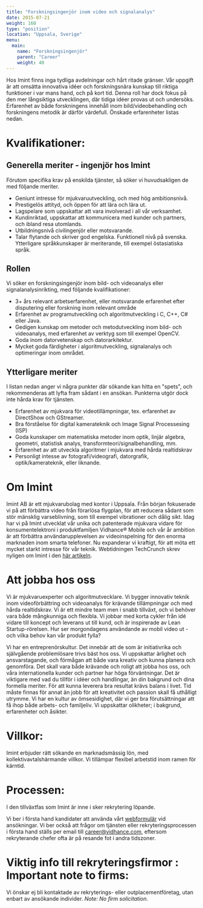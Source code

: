```yaml
---
title: "Forskningsingenjör inom video och signalanalys"
date: 2015-07-21
weight: 160
type: "position"
location: "Uppsala, Sverige"
menu:
  main:
    name: "Forskningsingenjör"
    parent: "Career"
    weight: 40
---
```

Hos Imint finns inga tydliga avdelningar och hårt ritade gränser. Vår uppgift är att omsätta innovativa idéer och forskningsnära kunskap till riktiga funktioner i var mans hand, och på kort tid. Denna roll har dock fokus på den mer långsiktiga utvecklingen, där tidiga idéer provas ut och undersöks. Erfarenhet av både forskningens innehåll inom bild/videobehandling och forskningens metodik är därför värdefull.<!--more--> Önskade erfarenheter listas nedan.

# Kvalifikationer:
## Generella meriter - ingenjör hos Imint
Förutom specifika krav på enskilda tjänster, så söker vi huvudsakligen de med följande meriter.

- Geniunt intresse för mjukvaruutveckling, och med hög ambitionsnivå.
- Prestigelös attityd, och öppen för att lära och lära ut.
- Lagspelare som uppskattar att vara involverad i all vår verksamhet.
- Kundinriktad, uppskattar att kommunicera med kunder och partners, och ibland resa utomlands.
- Utbildningsnivå civilingenjör eller motsvarande.
- Talar flytande och skriver god engelska. Funktionell nivå på svenska. Ytterligare språkkunskaper är meriterande, till exempel östasiatiska språk.

## Rollen
Vi söker en forskningsingenjör inom bild- och videoanalys eller signalanalysinrikting, med följande kvalifikationer:

- 3+ års relevant arbetserfarenhet, eller motsvarande erfarenhet efter disputering eller forskning inom relevant område
- Erfarenhet av programutveckling och algoritmutveckling i  C, C++, C# eller Java.
- Gedigen kunskap om metoder och metodutveckling inom bild- och videoanalys, med erfarenhet av verktyg som till exempel OpenCV.
- Goda inom datorvetenskap och datorarkitektur.
- Mycket goda färdigheter i algoritmutveckling, signalanalys och optimeringar inom området.

## Ytterligare meriter
I listan nedan anger vi några punkter där sökande kan hitta en "spets", och rekommenderas att lyfta fram sådant i en ansökan. Punkterna utgör dock inte hårda krav för tjänsten.

- Erfarenhet av mjukvara för videotillämpningar, tex. erfarenhet av DirectShow och GStreamer.
- Bra förståelse för digital kamerateknik och Image Signal Processesing (ISP)
- Goda kunskaper om matematiska metoder inom optik, linjär algebra, geometri, statistisk analys, transformteori/signalbehandling, mm.
- Erfarenhet av att utveckla algoritmer i mjukvara med hårda realtidskrav
- Personligt intesse av fotografi/videografi, datorgrafik, optik/kamerateknik, eller liknande.

# Om Imint
Imint AB är ett mjukvarubolag med kontor i Uppsala. Från början fokuserade vi på att förbättra video från förarlösa flygplan, för att reducera sådant som stör mänsklig varseblivning, som till exempel vibrationer och dålig sikt. Idag har vi på Imint utvecklat vår unika och patenterade mjukvara vidare för konsumentelektroni i produktfamiljen Vidhance® Mobile och vår år ambition är att förbättra användarupplevelsen av videoinspelning för den enorma marknaden inom smarta telefoner. Nu expanderar vi kraftigt, för att möta ett mycket starkt intresse för vår teknik. Webtidningen TechCrunch skrev nyligen om Imint i den [här artikeln](http://techcrunch.com/2015/06/22/imints-vidhance-algorithms-could-soon-replace-live-video-producers/).

# Att jobba hos oss
Vi är mjukvaruexperter och algoritmutvecklare. Vi bygger innovativ teknik inom videoförbättring och videoanalys för krävande tillämpningar och med hårda realtidskrav. Vi är ett mindre team men i snabb tillväxt, och vi behöver vara både mångkunniga och flexibla. Vi jobbar med korta cykler från idé vidare till koncept och leverans ut till kund, och är inspirerade av Lean Startup-rörelsen. Hur ser morgondagens användande av mobil video ut - och vilka behov kan vår produkt fylla?

Vi har en entreprenörskultur. Det innebär att de som är initiativrika och självgående problemlösare trivs bäst hos oss. Vi uppskattar ärlighet och ansvarstagande, och förmågan att både vara kreativ och kunna planera och genomföra. Det skall vara både krävande och roligt att jobba hos oss, och våra internationella kunder och partner har höga förväntningar. Det är viktigare med vad du tillför i idéer och handlingar, än din bakgrund och dina formella meriter. För att kunna leverera bra resultat krävs balans i livet. Tid måste finnas för annat än jobb för att kreativitet och passion skall få uthålligt utrymme. Vi har en kultur av ömsesidighet, där vi ger bra förutsättningar att få ihop både arbets- och familjeliv. Vi uppskattar olikheter; i bakgrund, erfarenheter och åsikter.

# Villkor:
Imint erbjuder rätt sökande en marknadsmässig lön, med kollektivavtalshärmande villkor. Vi tillämpar flexibel arbetstid inom ramen för kärntid.

# Processen:
I den tillväxtfas som Imint är inne i sker rekrytering löpande.

Vi ber i första hand kandidater att använda vårt [webformulär](/career/apply/) vid ansökningar. Vi ber också att frågor om tjänsten eller rekryteringsprocessen i första hand ställs per email till [career@vidhance.com](mailto:career@vidhance.com), eftersom rekryterande chefer ofta är på resande fot i andra tidszoner.

# Viktig info till rekryteringsfirmor : Important note to firms:
Vi önskar ej bli kontaktade av rekryterings- eller outplacementföretag, utan enbart av ansökande individer. *Note: No firm solicitation*.
